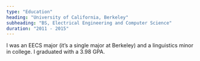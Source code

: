 ```yaml
---
type: "Education"
heading: "University of California, Berkeley"
subheading: "BS, Electrical Engineering and Computer Science"
duration: "2011 - 2015"
---
```


I was an EECS major (it’s a single major at Berkeley) and a linguistics minor in college. I graduated with a 3.98 GPA.
